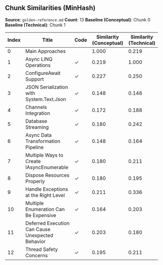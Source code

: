 ## Chunk Similarities (MinHash)

**Source**: `golden-reference.md`
**Count**: 13
**Baseline (Conceptual)**: Chunk 0
**Baseline (Technical)**: Chunk 1

| Index | Title | Code | Similarity (Conceptual) | Similarity (Technical) |
|-------|-------|------|-------------------------|------------------------|
| 0 | Main Approaches |  | 1.000 | 0.219 |
| 1 | Async LINQ Operations | ✓ | 0.219 | 1.000 |
| 2 | ConfigureAwait Support | ✓ | 0.227 | 0.250 |
| 3 | JSON Serialization with System.Text.Json | ✓ | 0.148 | 0.148 |
| 4 | Channels Integration | ✓ | 0.172 | 0.188 |
| 5 | Database Streaming | ✓ | 0.180 | 0.242 |
| 6 | Async Data Transformation Pipeline | ✓ | 0.148 | 0.164 |
| 7 | Multiple Ways to Create IAsyncEnumerable | ✓ | 0.180 | 0.211 |
| 8 | Dispose Resources Properly | ✓ | 0.180 | 0.195 |
| 9 | Handle Exceptions at the Right Level | ✓ | 0.211 | 0.336 |
| 10 | Multiple Enumeration Can Be Expensive | ✓ | 0.164 | 0.203 |
| 11 | Deferred Execution Can Cause Unexpected Behavior | ✓ | 0.203 | 0.180 |
| 12 | Thread Safety Concerns | ✓ | 0.195 | 0.211 |

